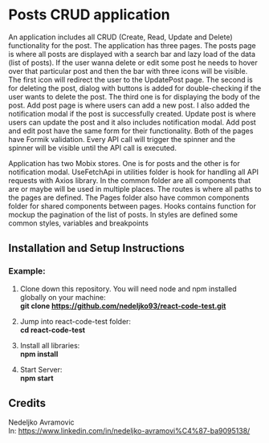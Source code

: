 # Posts CRUD application

An application includes all CRUD (Create, Read, Update and Delete) functionality for the post. The application has three pages. The posts page is where all posts are displayed with a search bar and lazy load of the data (list of posts). If the user wanna delete or edit some post he needs to hover over that particular post and then the bar with three icons will be visible. The first icon will redirect the user to the UpdatePost page. The second is for deleting the post, dialog with buttons is added for double-checking if the user wants to delete the post. The third one is for displaying the body of the post. Add post page is where users can add a new post. I also added the notification modal if the post is successfully created. Update post is where users can update the post and it also includes notification modal. Add post and edit post have the same form for their functionality. Both of the pages have Formik validation. Every API call will trigger the spinner and the spinner will be visible until the API call is executed.

Application has two Mobix stores. One is for posts and the other is for notification modal. UseFetchApi in utilities folder is hook for handling all API requests with Axios library. In the common folder are all components that are or maybe will be used in multiple places. The routes is where all paths to the pages are defined. The Pages folder also have common components folder for shared components between pages. Hooks contains function for mockup the pagination of the list of posts. In styles are defined some common styles, variables and breakpoints

## Installation and Setup Instructions

### Example:

1. Clone down this repository. You will need node and npm installed globally on your machine:\
  **git clone https://github.com/nedeljko93/react-code-test.git**

2. Jump into react-code-test folder:\
**cd react-code-test**

3. Install all libraries:\
**npm install**

4. Start Server:\
 **npm start**

## Credits

Nedeljko Avramovic\
ln: https://www.linkedin.com/in/nedeljko-avramovi%C4%87-ba9095138/
